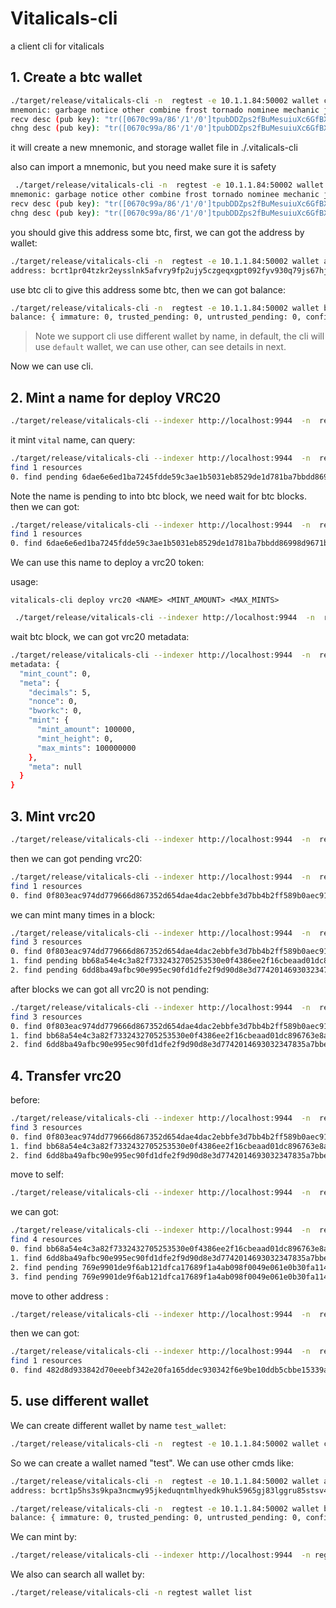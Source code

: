 # Vitalicals-cli
a client cli for vitalicals

## 1. Create a btc wallet

```bash
./target/release/vitalicals-cli -n  regtest -e 10.1.1.84:50002 wallet create
mnemonic: garbage notice other combine frost tornado nominee mechanic jacket match hammer virtual
recv desc (pub key): "tr([0670c99a/86'/1'/0']tpubDDZps2fBuMesuiuXc6GfBXzFWXrFkPV8uAQ7zruqviUUtqsZrRgNY8nHM4pwUh2N7ycLniV1ny5fetHWvgzuUJjVj6pQahXVumyNNsfKZya/0/*)#0390358l"
chng desc (pub key): "tr([0670c99a/86'/1'/0']tpubDDZps2fBuMesuiuXc6GfBXzFWXrFkPV8uAQ7zruqviUUtqsZrRgNY8nHM4pwUh2N7ycLniV1ny5fetHWvgzuUJjVj6pQahXVumyNNsfKZya/1/*)#79qwvph8"
```

it will create a new mnemonic, and storage wallet file in ./.vitalicals-cli

also can import a mnemonic, but you need make sure it is safety

```bash
 ./target/release/vitalicals-cli -n  regtest -e 10.1.1.84:50002 wallet import 'garbage notice other combine frost tornado nominee mechanic jacket match hammer virtual'
mnemonic: garbage notice other combine frost tornado nominee mechanic jacket match hammer virtual
recv desc (pub key): "tr([0670c99a/86'/1'/0']tpubDDZps2fBuMesuiuXc6GfBXzFWXrFkPV8uAQ7zruqviUUtqsZrRgNY8nHM4pwUh2N7ycLniV1ny5fetHWvgzuUJjVj6pQahXVumyNNsfKZya/0/*)#0390358l"
chng desc (pub key): "tr([0670c99a/86'/1'/0']tpubDDZps2fBuMesuiuXc6GfBXzFWXrFkPV8uAQ7zruqviUUtqsZrRgNY8nHM4pwUh2N7ycLniV1ny5fetHWvgzuUJjVj6pQahXVumyNNsfKZya/1/*)#79qwvph8"
```

you should give this address some btc, first, we can got the address by wallet:

```bash
./target/release/vitalicals-cli -n  regtest -e 10.1.1.84:50002 wallet address
address: bcrt1pr04tzkr2eysslnk5afvry9fp2ujy5czgeqxgpt092fyv930q79js67hj48
```

use btc cli to give this address some btc, then we can got balance:

```bash
./target/release/vitalicals-cli -n  regtest -e 10.1.1.84:50002 wallet balance
balance: { immature: 0, trusted_pending: 0, untrusted_pending: 0, confirmed: 10000000000 }
```

> Note we support cli use different wallet by name, in default, the cli will use `default` wallet, we can use other, can see details in next.

Now we can use cli.

## 2. Mint a name for deploy VRC20

```bash
./target/release/vitalicals-cli --indexer http://localhost:9944  -n  regtest -e 10.1.1.84:50002 mint name vital
```

it mint `vital` name, can query:

```bash
./target/release/vitalicals-cli --indexer http://localhost:9944  -n  regtest -e 10.1.1.84:50002 query resources
find 1 resources
0. find pending 6dae6e6ed1ba7245fdde59c3ae1b5031eb8529de1d781ba7bbdd86998d9671b1:0 contain with resource name(vital)
```

Note the name is pending to into btc block, we need wait for btc blocks. then we can got:

```bash
./target/release/vitalicals-cli --indexer http://localhost:9944  -n  regtest -e 10.1.1.84:50002 query resources
find 1 resources
0. find 6dae6e6ed1ba7245fdde59c3ae1b5031eb8529de1d781ba7bbdd86998d9671b1:0 contain with resource name(vital)
```

We can use this name to deploy a vrc20 token:

usage:

`vitalicals-cli deploy vrc20 <NAME> <MINT_AMOUNT> <MAX_MINTS>`

```bash
 ./target/release/vitalicals-cli --indexer http://localhost:9944  -n  regtest -e 10.1.1.84:50002 deploy vrc20 vital 100000 100000000
```

wait btc block, we can got vrc20 metadata:

```bash
./target/release/vitalicals-cli --indexer http://localhost:9944  -n  regtest -e 10.1.1.84:50002 query vrc20-metadata vital
metadata: {
  "mint_count": 0,
  "meta": {
    "decimals": 5,
    "nonce": 0,
    "bworkc": 0,
    "mint": {
      "mint_amount": 100000,
      "mint_height": 0,
      "max_mints": 100000000
    },
    "meta": null
  }
}
```

## 3. Mint vrc20

```bash
./target/release/vitalicals-cli --indexer http://localhost:9944  -n  regtest -e 10.1.1.84:50002 mint vrc20 vital
```

then we can got pending vrc20:

```bash
./target/release/vitalicals-cli --indexer http://localhost:9944  -n  regtest -e 10.1.1.84:50002 query resources           
find 1 resources
0. find 0f803eac974dd779666d867352d654dae4dac2ebbfe3d7bb4b2ff589b0aec916:0 contain with resource vrc20([vital,100000])
```

we can mint many times in a block:

```bash
./target/release/vitalicals-cli --indexer http://localhost:9944  -n  regtest -e 10.1.1.84:50002 query resources 
find 3 resources
0. find 0f803eac974dd779666d867352d654dae4dac2ebbfe3d7bb4b2ff589b0aec916:0 contain with resource vrc20([vital,100000])
1. find pending bb68a54e4c3a82f7332432705253530e0f4386ee2f16cbeaad01dc896763e8ad:0 contain with resource vrc20([vital,100000])
2. find pending 6dd8ba49afbc90e995ec90fd1dfe2f9d90d8e3d7742014693032347835a7bbe0:0 contain with resource vrc20([vital,100000])
```

after blocks we can got all vrc20 is not pending:

```bash
./target/release/vitalicals-cli --indexer http://localhost:9944  -n  regtest -e 10.1.1.84:50002 query resources
find 3 resources
0. find 0f803eac974dd779666d867352d654dae4dac2ebbfe3d7bb4b2ff589b0aec916:0 contain with resource vrc20([vital,100000])
1. find bb68a54e4c3a82f7332432705253530e0f4386ee2f16cbeaad01dc896763e8ad:0 contain with resource vrc20([vital,100000])
2. find 6dd8ba49afbc90e995ec90fd1dfe2f9d90d8e3d7742014693032347835a7bbe0:0 contain with resource vrc20([vital,100000])
```

## 4. Transfer vrc20

before:

```bash
./target/release/vitalicals-cli --indexer http://localhost:9944  -n  regtest -e 10.1.1.84:50002 query resources
find 3 resources
0. find 0f803eac974dd779666d867352d654dae4dac2ebbfe3d7bb4b2ff589b0aec916:0 contain with resource vrc20([vital,100000])
1. find bb68a54e4c3a82f7332432705253530e0f4386ee2f16cbeaad01dc896763e8ad:0 contain with resource vrc20([vital,100000])
2. find 6dd8ba49afbc90e995ec90fd1dfe2f9d90d8e3d7742014693032347835a7bbe0:0 contain with resource vrc20([vital,100000])
```

move to self:

```bash
./target/release/vitalicals-cli --indexer http://localhost:9944  -n  regtest -e 10.1.1.84:50002 move vrc20 vital 2000
```

we can got:

```bash
./target/release/vitalicals-cli --indexer http://localhost:9944  -n  regtest -e 10.1.1.84:50002 query resources      
find 4 resources
0. find bb68a54e4c3a82f7332432705253530e0f4386ee2f16cbeaad01dc896763e8ad:0 contain with resource vrc20([vital,100000])
1. find 6dd8ba49afbc90e995ec90fd1dfe2f9d90d8e3d7742014693032347835a7bbe0:0 contain with resource vrc20([vital,100000])
2. find pending 769e9901de9f6ab121dfca17689f1a4ab098f0049e061e0b30fa1141157a6648:0 contain with resource vrc20([vital,2000])
3. find pending 769e9901de9f6ab121dfca17689f1a4ab098f0049e061e0b30fa1141157a6648:1 contain with resource vrc20([vital,98000])
```

move to other address :

```bash
./target/release/vitalicals-cli --indexer http://localhost:9944  -n  regtest -e 10.1.1.84:50002 --to bcrt1py4zy879dj5d36xzjsl4yuvzgxss8u3ha7wkxvlkctp50xqppykhs7k0ezw move vrc20 vital 210000
```

then we can got:

```bash
./target/release/vitalicals-cli --indexer http://localhost:9944  -n  regtest -e 10.1.1.84:50002 query resources                                                                              
find 1 resources
0. find 482d8d933842d70eeebf342e20fa165ddec930342f6e9be10ddb5cbbe15339ab:1 contain with resource vrc20([vital,90000])
```

## 5. use different wallet

We can create different wallet by name `test_wallet`:

```bash
./target/release/vitalicals-cli -n  regtest -e 10.1.1.84:50002 wallet create test_wallet
```

So we can create a wallet named "test". We can use other cmds like:

```bash
./target/release/vitalicals-cli -n  regtest -e 10.1.1.84:50002 wallet address --wallet test_wallet
address: bcrt1p5hs3s9kpa3ncmwy95jkeduqntmlhyedk9huk5965gj83lggru85stsv4sd

./target/release/vitalicals-cli -n  regtest -e 10.1.1.84:50002 wallet balance test_wallet
balance: { immature: 0, trusted_pending: 0, untrusted_pending: 0, confirmed: 100000000 }
```

We can mint by:

```bash
./target/release/vitalicals-cli --indexer http://localhost:9944  -n regtest -e 10.1.1.84:50002 --wallet test_wallet mint vrc20 vital
```

We also can search all wallet by:

```bash
./target/release/vitalicals-cli -n regtest wallet list
```
